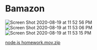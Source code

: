 # Bamazon

![Screen Shot 2020-08-19 at 11 52 56 PM](https://user-images.githubusercontent.com/61215086/90722910-f86bf900-e278-11ea-8237-49d1d1f21c66.png)
![Screen Shot 2020-08-19 at 11 53 06 PM](https://user-images.githubusercontent.com/61215086/90722917-fbff8000-e278-11ea-88d1-649b91de7d63.png)
![Screen Shot 2020-08-19 at 11 53 15 PM](https://user-images.githubusercontent.com/61215086/90722923-ff930700-e278-11ea-8597-954490011719.png)



[node.js homework.mov.zip](https://github.com/jonnysuarez/Bamazon/files/5101014/node.js.homework.mov.zip)
